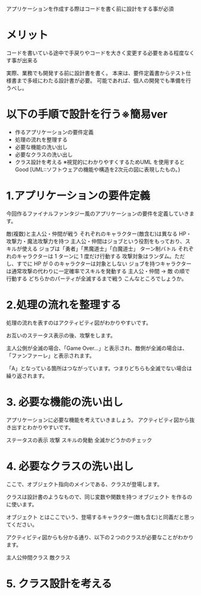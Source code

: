 アプリケーションを作成する際はコードを書く前に設計をする事が必須

# メリット
コードを書いている途中で手戻りやコードを大きく変更する必要をある程度なくす事が出来る

実際、業務でも開発する前に設計書を書く。
本来は、要件定義書からテスト仕様書まで多岐にわたる設計書が必要。
可能であれば、個人の開発でも準備を行うべし。

# 以下の手順で設計を行う※簡易ver

* 作るアプリケーションの要件定義
* 処理の流れを整理する
* 必要な機能の洗い出し
* 必要なクラスの洗い出し
* クラス設計を考える
※視覚的にわかりやすくするためUML を使用するとGood
[UML::ソフトウェアの機能や構造を2次元の図に表現したもの。}


# 1.アプリケーションの要件定義
今回作るファイナルファンタジー風のアプリケーションの要件を定義していきます。

敵(複数)と主人公・仲間が戦う
それぞれのキャラクター(敵含む)は異なる HP・攻撃力・魔法攻撃力を持つ
主人公・仲間はジョブという役割をもっており、スキルが使える
ジョブは「勇者」「黒魔道士」「白魔道士」
ターン制バトル
それぞれのキャラクターは 1 ターンに 1 度だけ行動する
攻撃対象はランダム。ただし、すでに HP が 0 のキャラクターは対象としない
ジョブを持つキャラクターは通常攻撃の代わりに一定確率でスキルを発動する
主人公・仲間 → 敵 の順で行動する
どちらかのパーティが全滅するまで戦う
こんなところでしょうか。


# 2.処理の流れを整理する
処理の流れを表すのはアクティビティ図がわかりやすいです。

お互いのステータス表示の後、攻撃をします。

主人公側が全滅の場合、「Game Over...」と表示され、敵側が全滅の場合は、「ファンファーレ」と表示されます。

「A」となっている箇所はつながっています。つまりどちらも全滅でない場合は繰り返されます。

# 3. 必要な機能の洗い出し

アプリケーションに必要な機能を考えていきましょう。
アクティビティ図から抜き出すとわかりやすいです。

ステータスの表示
攻撃
スキルの発動
全滅かどうかのチェック

# 4. 必要なクラスの洗い出し
ここで、オブジェクト指向のメインである、クラスが登場します。

クラスは設計書のようなもので、同じ変数や関数を持つ オブジェクト を作るのに使います。

オブジェクト とはここでいう、登場するキャラクター(敵も含む)と同義だと思ってください。

アクティビティ図からも分かる通り、以下の２つのクラスが必要なことがわかります。

主人公仲間クラス
敵クラス

# 5. クラス設計を考える 
